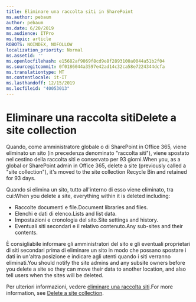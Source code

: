 ```yaml
---
title: Eliminare una raccolta siti in SharePoint
ms.author: pebaum
author: pebaum
ms.date: 6/20/2019
ms.audience: ITPro
ms.topic: article
ROBOTS: NOINDEX, NOFOLLOW
localization_priority: Normal
ms.assetid: ''
ms.openlocfilehash: e15682af9069f8cd9e8f2893100a0044a51b2f04
ms.sourcegitcommit: 0f0186044a3597e42ad14c32ca58e7224344dcfa
ms.translationtype: MT
ms.contentlocale: it-IT
ms.lasthandoff: 12/15/2019
ms.locfileid: "40053013"
---
```

# <a name="delete-a-site-collection"></a><span data-ttu-id="d790d-102">Eliminare una raccolta siti</span><span class="sxs-lookup"><span data-stu-id="d790d-102">Delete a site collection</span></span>

<span data-ttu-id="d790d-103">Quando, come amministratore globale o di SharePoint in Office 365, viene eliminato un sito (in precedenza denominato "raccolta siti"), viene spostato nel cestino della raccolta siti e conservato per 93 giorni.</span><span class="sxs-lookup"><span data-stu-id="d790d-103">When you, as a global or SharePoint admin in Office 365, delete a site (previously called a "site collection"), it's moved to the site collection Recycle Bin and retained for 93 days.</span></span> 

<span data-ttu-id="d790d-104">Quando si elimina un sito, tutto all'interno di esso viene eliminato, tra cui:</span><span class="sxs-lookup"><span data-stu-id="d790d-104">When you delete a site, everything within it is deleted including:</span></span>

- <span data-ttu-id="d790d-105">Raccolte documenti e file.</span><span class="sxs-lookup"><span data-stu-id="d790d-105">Document libraries and files.</span></span>
- <span data-ttu-id="d790d-106">Elenchi e dati di elenco.</span><span class="sxs-lookup"><span data-stu-id="d790d-106">Lists and list data.</span></span>
- <span data-ttu-id="d790d-107">Impostazioni e cronologia del sito.</span><span class="sxs-lookup"><span data-stu-id="d790d-107">Site settings and history.</span></span>
- <span data-ttu-id="d790d-108">Eventuali siti secondari e il relativo contenuto.</span><span class="sxs-lookup"><span data-stu-id="d790d-108">Any sub-sites and their contents.</span></span>

<span data-ttu-id="d790d-109">È consigliabile informare gli amministratori del sito e gli eventuali proprietari di siti secondari prima di eliminare un sito in modo che possano spostare i dati in un'altra posizione e indicare agli utenti quando i siti verranno eliminati.</span><span class="sxs-lookup"><span data-stu-id="d790d-109">You should notify the site admins and any subsite owners before you delete a site so they can move their data to another location, and also tell users when the sites will be deleted.</span></span> 

<span data-ttu-id="d790d-110">Per ulteriori informazioni, vedere [eliminare una raccolta siti](https://docs.microsoft.com/sharepoint/delete-site-collection).</span><span class="sxs-lookup"><span data-stu-id="d790d-110">For more information, see [Delete a site collection](https://docs.microsoft.com/sharepoint/delete-site-collection).</span></span> 